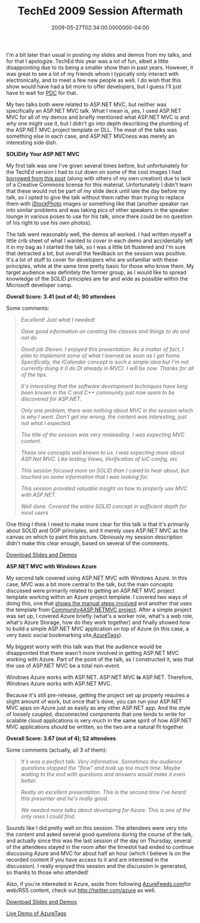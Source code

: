 ﻿---
title: TechEd 2009 Session Aftermath
date: "2009-05-27T02:34:00.0000000-04:00"
description: I'm a bit later than usual in posting my slides and demos from my
featuredImage: img/teched-2009-session-aftermath-featured.png
---

I'm a bit later than usual in posting my slides and demos from my talks, and for that I apologize. TechEd this year was a lot of fun, albeit a little disappointing due to its being a smaller show than in past years. However, it was great to see a lot of my friends whom I typically only interact with electronically, and to meet a few new people as well. I do wish that this show would have had a bit more to offer developers, but I guess I'll just have to wait for [PDC](http://www.microsoftpdc.com/) for that.

My two talks both were related to ASP.NET MVC, but neither was specifically an ASP.NET MVC talk. What I mean is, yes, I used ASP.NET MVC for all of my demos and briefly mentioned what ASP.NET MVC is and why one might use it, but I didn't go into depth describing the plumbing of the ASP.NET MVC project template or DLL. The meat of the talks was something else in each case, and ASP.NET MVCness was merely an interesting side dish.

**SOLIDify Your ASP.NET MVC**

My first talk was one I've given several times before, but unfortunately for the TechEd version I had to cut down on some of the cool images I had [borrowed from this post](http://www.lostechies.com/blogs/derickbailey/archive/2009/02/11/solid-development-principles-in-motivational-pictures.aspx) (along with others of my own creation) due to lack of a Creative Commons license for this material. Unfortunately I didn't learn that these would not be part of my slide deck until late the day before my talk, so I opted to give the talk without them rather than trying to replace them with [iStockPhoto](http://www.istockphoto.com/index.php) images or something like that (another speaker ran into similar problems and was taking pics of other speakers in the speaker lounge in various poses to use for his talk, since there could be no question of his right to use his own photos).

The talk went reasonably well, the demos all worked. I had written myself a little crib sheet of what I wanted to cover in each demo and accidentally left it in my bag as I started the talk, so I was a little bit flustered and I'm sure that detracted a bit, but overall the feedback on the session was positive. It's a lot of stuff to cover for developers who are unfamiliar with these principles, while at the same time pretty basic for those who know them. My target audience was definitely the former group, as I would like to spread knowledge of the SOLID principles are far and wide as possible within the Microsoft developer camp.

**Overall Score: 3.41 (out of 4); 90 attendees**

Some comments:

> *Excellent! Just what I needed!*
>
> *Gave good information on cerating the classes and things to do and not do*
>
> *Good job Steven. I enjoyed this presentation. As a matter of fact, I plan to implement some of what I learned as soon as I get home. Specifically, the ICalendar concept is such a simple idea but I'm not currently doing it (I do DI already in MVC). I will be now. Thanks for all of the tips.*
>
> *It's interesting that the software development techniques have long been known in the C and C++ community just now seem to be discovered for ASP.NET.*
>
> *Only one problem, there was nothing about MVC in the session which is why I went. Don't get me wrong, the content was interesting, just not what I expected.*
>
> *The title of the session was very misleading. I was expecting MVC content.*
>
> *These are concepts well known to us. I was expecting more about ASP.Net MVC. Like testing Views, Verification of IoC config, etc*
>
> *This session focused more on SOLID than I cared to hear about, but touched on some information that I was looking for.*
>
> *This session provided valuable insight on how to properly use MVC with ASP.NET.*
>
> *Well done. Covered the entire SOLID concept in sufficient depth for most users*

One thing I think I need to make more clear for this talk is that it's primarily about SOLID and OOP principles, and it merely uses ASP.NET MVC as the canvas on which to paint this picture. Obviously my session description didn't make this clear enough, based on several of the comments.

[Download Slides and Demos](http://ssmith-presentations.s3.amazonaws.com/SolidAspNetMvcTechEd.zip)



**ASP.NET MVC with Windows Azure**

My second talk covered using ASP.NET MVC with Windows Azure. In this case, MVC was a bit more central to the talk, but the main concepts discussed were primarily related to getting an ASP.NET MVC project template working within an Azure project template. I covered two ways of doing this, one that [shows the manual steps involved](http://blogs.msdn.com/blambert/archive/2009/02/13/creating-an-azure-asp-net-mvc-project.aspx) and another that uses the template from [Community4ASP.NETMVC project](http://c4mvc.codeplex.com/Release/ProjectReleases.aspx?ReleaseId=27239). After a simple project was set up, I covered Azure briefly (what's a worker role, what's a web role, what's Azure Storage, how do they work together) and finally showed how to build a simple ASP.NET MVC application on top of Azure (in this case, a very basic social bookmarking site,[AzureTags](http://azuretags.cloudapp.net/)).

My biggest worry with this talk was that the audience would be disappointed that there wasn't more involved in getting ASP.NET MVC working with Azure. Part of the point of the talk, as I constructed it, was that the use of ASP.NET MVC be a total non-event.

Windows Azure works with ASP.NET. ASP.NET MVC **is** ASP.NET. Therefore, Windows Azure works with ASP.NET MVC.

Because it's still pre-release, getting the project set up properly requires a slight amount of work, but once that's done, you can run your ASP.NET MVC apps on Azure just as easily as any other ASP.NET app. And the style of loosely coupled, disconnected components that one tends to write for scalable cloud applications is very much in the same spirit of how ASP.NET MVC applications should be written, so the two are a natural fit together.

**Overall Score: 3.67 (out of 4); 52 attendees**

Some comments (actually, all 3 of them):

> *It's was a perfect talk. Very informative. Sometimes the audience questions stopped the "flow" and took up too much time. Maybe waiting to the end with questions and answers would make it even better.*
>
> *Really an excellent presentation. This is the second time I've heard this presenter and he's really good.*
>
> *We needed more talks about developing for Azure. This is one of the only ones I could find.*

Sounds like I did pretty well on this session. The attendees were very into the content and asked several good questions during the course of the talk, and actually since this was the last session of the day on Thursday, several of the attendees stayed in the room after the timeslot had ended to continue discussing Azure and MVC for about half an hour (which I believe is on the recorded content if you have access to it and are interested in the discussion). I really enjoyed this session and the discussion in generated, so thanks to those who attended!

Also, if you're interested in Azure, aside from following [AzureFeeds.com](http://azurefeeds.com/)for web/RSS content, check out <http://twitter.com/azure> as well.

[Download Slides and Demos](http://ssmith-presentations.s3.amazonaws.com/AzureTagsTechEd.zip)

[Live Demo of AzureTags](http://azuretags.cloudapp.net/)


